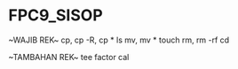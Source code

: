 # FPC9_SISOP

~WAJIB REK~
cp,  cp -R, cp *
ls
mv, mv *
touch
rm, rm -rf
cd

~TAMBAHAN REK~
tee
factor
cal
